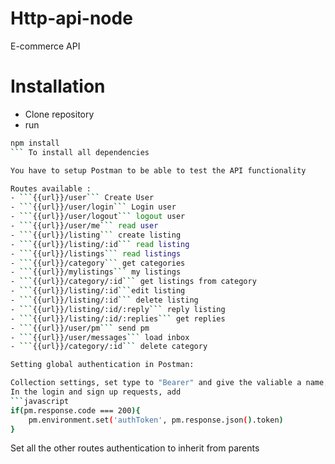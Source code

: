 # Http-api-node

E-commerce API 

# Installation

- Clone repository 
- run 
```bash
npm install 
``` To install all dependencies

You have to setup Postman to be able to test the API functionality

Routes available : 
- ```{{url}}/user``` Create User
- ```{{url}}/user/login``` Login user
- ```{{url}}/user/logout``` logout user
- ```{{url}}/user/me``` read user
- ```{{url}}/listing``` create listing
- ```{{url}}/listing/:id``` read listing
- ```{{url}}/listings``` read listings
- ```{{url}}/category``` get categories
- ```{{url}}/mylistings``` my listings
- ```{{url}}/category/:id``` get listings from category
- ```{{url}}/listing/:id```edit listing
- ```{{url}}/listing/:id``` delete listing
- ```{{url}}/listing/:id/:reply``` reply listing
- ```{{url}}/listing/:id/:replies``` get replies
- ```{{url}}/user/pm``` send pm
- ```{{url}}/user/messages``` load inbox
- ```{{url}}/category/:id``` delete category

Setting global authentication in Postman:

Collection settings, set type to "Bearer" and give the valiable a name, here ```{{authToken}}```
In the login and sign up requests, add 
```javascript 
if(pm.response.code === 200){
    pm.environment.set('authToken', pm.response.json().token)
}
```

Set all the other routes authentication to inherit from parents
